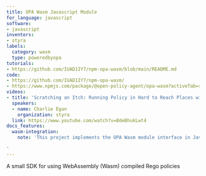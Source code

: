```yaml
---
title: OPA Wasm Javascript Module
for_language: javascript
software:
- javascript
inventors:
- styra
labels:
  category: wasm
  type: poweredbyopa
tutorials:
- https://github.com/IUAD1IY7/npm-opa-wasm/blob/main/README.md
code:
- https://github.com/IUAD1IY7/npm-opa-wasm/
- https://www.npmjs.com/package/@open-policy-agent/opa-wasm?activeTab=readme
videos:
- title: 'Scratching an Itch: Running Policy in Hard to Reach Places with Wasm & OPA'
  speakers:
  - name: Charlie Egan
    organization: styra
  link: https://www.youtube.com/watch?v=BdeBhukLwt4
docs_features:
  wasm-integration:
    note: 'This project implements the OPA Wasm module interface in JavaScript.

'
---
```


A small SDK for using WebAssembly (Wasm) compiled Rego policies
